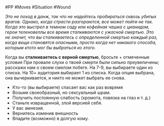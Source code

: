 #PP #Moves #Situation #Wound 

*Это не поход в данж, так что не надейтесь пробираться сквозь убитых врагов. Однако, когда страсти разгораются, все может пойти не так. Когда это выстрел в темном саду или кофейная чашка с цианидом, герои теленовеллы все время сталкиваются с ужасной смертью. Это не значит, что вы сталкиваетесь с определенной смертью каждый раз, когда вещи становятся опасными, просто когда нет никакого способа, которым ктото мог бы выбраться из этого.*

Когда вы **сталкиваетесь с верной смертью**, бросьте + отмеченные условия При провале слухи о твоей смерти были сильно преувеличены; расскажи нам о своем смелом побеге. На 7-9, вы выбираете один из списка. На 10+ аудитория выбирает 1 из списка. Когда опция выбрана, она вычеркивается, и никто не может выбрать ее снова.
- Кто-то (вы выбираете) спасает вас как раз вовремя 
- Возьми своеобразный, но сексуальный шрам.
- Получить постоянную слабость (хромота, повязка на глаз и т. д.) 
- Станьте извращенной, злой версией себя. 
- У вас амнезия.
- Вернитесь изменив внешность 
- Впадите (возможно) в долгую кому.